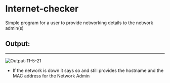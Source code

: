 # Internet-checker
Simple program for a user to provide networking details to the network admin(s)
## Output:
----
![Output-11-5-21](https://user-images.githubusercontent.com/48565067/140534649-2ac41a4a-9333-4624-8860-30dcb8aed869.png)
<br>
* If the network is down it says so and still provides the hostname and the MAC address for the Network Admin


